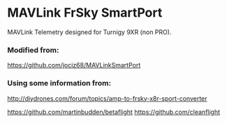 # MAVLink FrSky SmartPort

MAVLink Telemetry designed for Turnigy 9XR (non PRO).

### Modified from:

https://github.com/jociz68/MAVLinkSmartPort


### Using some information from:

http://diydrones.com/forum/topics/amp-to-frsky-x8r-sport-converter

https://github.com/martinbudden/betaflight
https://github.com/cleanflight

